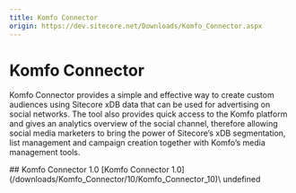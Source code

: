 ```yaml
---
title: Komfo Connector
origin: https://dev.sitecore.net/Downloads/Komfo_Connector.aspx
---
```


# Komfo Connector

Komfo Connector provides a simple and effective way to create custom audiences using Sitecore xDB data that can be used for advertising on social networks. The tool also provides quick access to the Komfo platform and gives an analytics overview of the social channel, therefore allowing social media marketers to bring the power of Sitecore’s xDB segmentation, list management and campaign creation together with Komfo’s media management tools.

<Card variant='outlineRaised' px={0} mb={8}>
<CardHeader>
## Komfo Connector 1.0
</CardHeader>
<CardBody>
[Komfo Connector 1.0](/downloads/Komfo_Connector/10/Komfo_Connector_10)\
undefined


</CardBody>          
</Card>